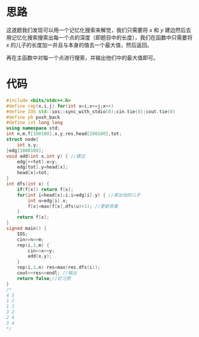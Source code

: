 # 思路
这道题我们发现可以用一个记忆化搜索来解觉，我们只需要将 $x$ 和 $y$ 建边然后去用记忆化搜索搜索出每一个点的深度（即题目中的长度），我们在函数中只需要将 $x$ 的儿子的长度加一并且与本身的值去一个最大值，然后返回。

再在主函数中对每一个点进行搜索，并输出他们中的最大值即可。
# 代码
```cpp
#include <bits/stdc++.h>
#define rep(x,i,j) for(int x=i;x<=j;x++)
#define IOS std::ios::sync_with_stdio(0);cin.tie(0);cout.tie(0)
#define pb push_back
#define int long long
using namespace std;
int n,m,f[100100],x,y,res,head[200100],tot;
struct node{
	int x,y;
}edg[1000100];
void add(int x,int y) { //建边
	edg[++tot].x=y;
	edg[tot].y=head[x];
	head[x]=tot;
}
int dfs(int x) {
	if(f[x]) return f[x];
	for(int i=head[x];i;i=edg[i].y) { //拿出他的儿子
		int u=edg[i].x;
		f[x]=max(f[x],dfs(u)+1); //更新答案
	}
	return f[x];
}
signed main() {
	IOS;
	cin>>n>>m;
	rep(i,1,m) {
		cin>>x>>y;
		add(x,y);
	}
	rep(i,1,n) res=max(res,dfs(i));
	cout<<res<<endl; //输出
	return false;//好习惯
}
/*
4 5
1 2
1 3
3 2
2 4
3 4
*/
```
